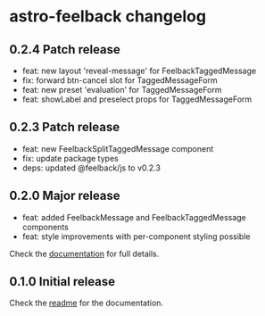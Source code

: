 # astro-feelback changelog

## 0.2.4 Patch release
- feat: new layout 'reveal-message' for FeelbackTaggedMessage
- fix: forward btn-cancel slot for TaggedMessageForm
- feat: new preset 'evaluation' for TaggedMessageForm
- feat: showLabel and preselect props for TaggedMessageForm

## 0.2.3 Patch release
- feat: new FeelbackSplitTaggedMessage component
- fix: update package types
- deps: updated @feelback/js to v0.2.3

## 0.2.0 Major release
- feat: added FeelbackMessage and FeelbackTaggedMessage components
- feat: style improvements with per-component styling possible

Check the [documentation](https://www.feelback.dev/docs) for full details.

## 0.1.0 Initial release
Check the [readme](readme.md) for the documentation.
